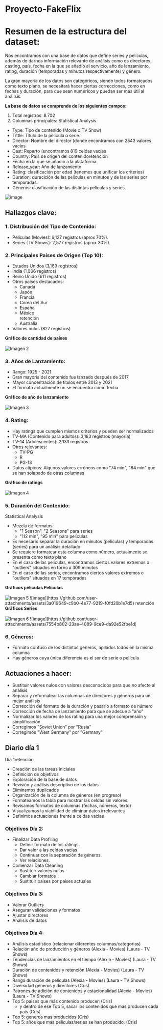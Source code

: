# Proyecto-FakeFlix

<h1>Resumen de la estructura del dataset:</h1>

Nos encontramos con una base de datos que define series y películas, además de darnos información relevante de análisis como es directores, casting, país, fecha en la que se añadió al servicio, año de lanzamiento, rating, duración (temporadas y minutos respectivamente) y género.

La gran mayoría de los datos son categóricos, siendo todos formateados como texto plano, se necesitará hacer ciertas correcciones, como en fechas y duración, para que sean numéricos y puedan ser más útil al análisis.

<b>La base de datos se comprende de los siguientes campos</b>:

1. Total registros: 8.702
2. Columnas principales: Statistical Analysis
- Type: Tipo de contenido (Movie o TV Show)
- Tittle: Título de la película o serie.
- Director: Nombre del director (donde encontramos con 2543 valores vacíos
- Cast: Reparto (encontramos 819 celdas vacías
- Country: País de origen del contenidoretención 
- Fecha en la que se añadió a la plataforma
- Release_year: Año de lanzamiento
- Rating: clasificación por edad (tenemos que unificar los criterios)
- Duration: duracición de las películas en minutos y de las series por temporadas.
- Géneros: clasíficación de las distintas películas y series.

![image](https://github.com/user-attachments/assets/f5f6a919-bb61-4670-89d2-189c8ca48436)


<h2>Hallazgos clave:</h2>

<h3>1. Distribución del Tipo de Contenido:</h3>
<ul>
<li>Películas (Movies): 6,127 registros (aprox 70%).
<li>Series (TV Shows): 2,577 registros (aprox 30%).
</ul>


<h3>2. Principales Países de Origen (Top 10):</h3>
<ul>
    <li>Estados Unidos (3,169 registros)</li>
    <li>India (1,006 registros)</li>
    <li>Reino Unido (611 registros)</li>
    <li>Otros países destacados:
        <ul>
            <li>Canadá</li>
            <li>Japón</li>
            <li>Francia</li>
            <li>Corea del Sur</li>
            <li>España</li>
            <li>México</li>retención 
            <li>Australia</li>
        </ul>
    </li>
    <li>Valores nulos (827 registros)</li>
</ul>
<b>Gráfico de cantidad de países</b>
<br></br>
<img src="https://github.com/user-attachments/assets/ed933726-3939-459c-a645-c0614c394b36" alt="Imagen 2" />

<h3>3. Años de Lanzamiento:</h3>
<ul>
    <li>Rango: 1925 - 2021</li>
    <li>Gran mayoría del contenido fue lanzado después de 2017</li>
    <li>Mayor concentración de títulos entre 2013 y 2021</li>
    <li>El formato actualmente no se encuentra como fecha</li>
</ul>
<b>Gráfico de año de lanzamiento</b>
<br></br>
<img src="https://github.com/user-attachments/assets/d8d07c7f-bb62-4be6-a6d9-95b0522d32bd" alt="Imagen 3" />

<h3>4. Rating:</h3>
<ul>
    <li>Hay ratings que cumplen mismos criterios y pueden ser normalizados</li>
    <li>TV-MA (Contenido para adultos): 3,183 registros (mayoría)</li>
    <li>TV-14 (Adolescentes): 2,133 registros</li>
    <li>Otros relevantes:
        <ul>
            <li>TV-PG</li>
            <li>R</li>
            <li>PG-13</li>
        </ul>
    </li>
    <li>Datos atípicos: Algunos valores erróneos como "74 min", "84 min" que se han solapado de otras columnas</li>
</ul>
<b>Gráfico de ratings</b>
<br></br>
<img src="https://github.com/user-attachments/assets/fa5660bd-e8f0-46e4-a1e5-c12c2cff84a4" alt="Imagen 4" />

<h3>5. Duración del Contenido:</h3>Statistical Analysis
<ul>
    <li>Mezcla de formatos:
        <ul>
            <li>"1 Season", "2 Seasons" para series</li>
            <li>"112 min", "95 min" para películas</li>
        </ul>
    </li>
    <li>Es necesario separar la duración en minutos (películas) y temporadas (series) para un análisis detallado</li>
    <li>Se requiere formatear esta columna como número, actualmente se presenta como texto plano</li>
     <li>En el caso de las películas, encontramos ciertos valores extremos o "outliers" situados en torno a 309 minutos</li>
    <li>En el caso de las series, encontramos ciertos valores extremos o "outliers" situados en 17 temporadas</li>
</ul>
<b> Gráficos películas Películas</b>
<br></br>
<img src="https://github.com/user-attachments/assets/ef08b3b4-bf0e-46ac-b4d9-ad699f87d02a" alt="Imagen 5" />
![image](https://github.com/user-attachments/assets/3a019649-c9b0-4e77-9219-f0fd20b1e7d5)
retención 
<b>Gráficos Series</b>
<br></br>
<img src="https://github.com/user-attachments/assets/8cd0cca9-862c-401d-bd92-5627bf2aa2d3" alt="Imagen 6" />
![image](https://github.com/user-attachments/assets/7554b802-23ae-4089-9ce9-da92e52fbe1d)


<h3>6. Géneros:</h3>
<ul>
    <li>Formato confuso de los distintos géneros, apilados todos en la misma columna</li>
    <li>Hay géneros cuya única diferencia es el ser de serie o película</li>
</ul>

<h2>Actuaciones a hacer:</h2>
<ul>
    <li>Sustituir valores nulos con valores desconocidos para que no afecte al análisis</li>
    <li>Separar y reformatear las columnas de directores y géneros para un mejor análisis</li>
    <li>Corrección del formato de la duración y pasarlo a formato de número</li>
    <li>Corrección de fecha de lanzamiento para que se adecue a "año"</li>
    <li>Normalizar los valores de los rating para una mejor comprensión y simplificación</li>
    <li>Corregimos "Soviet Union" por "Rusia"</li>
    <li>Corregimos "West Germany" por "Germany"</li>
</ul>

  

<h2>Diario día 1</h2>

Día 1retención 


- Creación de las tareas iniciales
- Definición de objetivos
- Exploración de la base de datos
- Revisión y análisis descriptivo de los datos.
- Eliminamos duplicados
- Organización de la columna de géneros (en progreso)
- Formateamos la tabla para mostrar las celdas sin valores.
- Revisamos formatos de columnas (fechas, números, texto)
- Visualizamos la viabilidad de eliminar datos irrelevantes
- Definimos actuaciones frente a celdas vacias

<h3>Objetivos Día 2:</h3>

- Finalizar Data Profiling
   - Definir formato de los ratings.
   - Dar valor a las celdas vacias
   - Continuar con la separación de géneros.
   - Ver relaciones.
- Comenzar Data Cleaning
  - Sustituir valores nulos
  - Cambiar formatos
  - Sustituir paises por países actuales
 
<h3>Objetivos Día 3:</h3>

- Valorar Outliers
- Asegurar validaciones y formatos
- Ajustar directores
- Analisis de datos

<h3>Objetivos Día 4:</h3>
<ul>
    <li>Análisis estadístico (relacionar diferentes columnas/categorias)
    <li>Relación año de producción y géneros (Alexia - Movies) (Laura - TV Shows)
    <li>Tendencias de lanzamientos en el tiempo (Alexia - Movies) (Laura - TV Shows)
    <li>Duración de contenidos y retención (Alexia - Movies) (Laura - TV Shows)
    <li>Rango duración de peliculas (Alexia - Movies) (Laura - TV Shows)
    <li>Diversidad géneros y directores (Cris)
    <li>Patrones de adición de contenidos y estacionalidad (Alexia - Movies) (Laura - TV Shows)
    <li>Top 5: paises que más contenido producen (Cris)
    <ul>
        <li>y dentro de ese Top 5, sacar los contenidos que más producen cada país (Cris)
    </ul>
    <li>Top 5: generos mas producidos (Cris)
    <li>Top 5: años que más peliculas/series se han producido. (Cris)
</ul>
